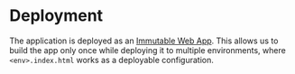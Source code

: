 # Deployment

The application is deployed as an [Immutable Web App](https://immutablewebapps.org/). This allows us to build the app only once while deploying it to multiple environments, where `<env>.index.html` works as a deployable configuration.
